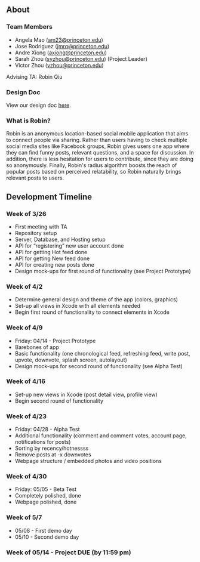 ## About

### Team Members
- Angela Mao (am23@princeton.edu)
- Jose Rodriguez (jmrq@princeton.edu)
- Andre Xiong (axiong@princeton.edu)
- Sarah Zhou (syzhou@princeton.edu) (Project Leader)
- Victor Zhou (vzhou@princeton.edu)

Advising TA: Robin Qiu

### Design Doc
View our design doc [here](designdoc.pdf).

### What is Robin?
Robin is an anonymous location-based social mobile application that aims to connect people via sharing. Rather than users having to check multiple social media sites like Facebook groups, Robin gives users one app where they can find funny posts, relevant questions, and a space for discussion. In addition, there is less hesitation for users to contribute, since they are doing so anonymously. Finally, Robin's radius algorithm boosts the reach of popular posts based on perceived relatability, so Robin naturally brings relevant posts to users.

## Development Timeline

### Week of 3/26
- First meeting with TA 
- Repository setup
- Server, Database, and Hosting setup
- API for “registering” new user account done
- API for getting Hot feed done
- API for getting New feed done
- API for creating new posts done
- Design mock-ups for first round of functionality (see Project Prototype)

### Week of 4/2
- Determine general design and theme of the app (colors, graphics)
- Set-up all views in Xcode with all elements needed
- Begin first round of functionality to connect elements in Xcode

### Week of 4/9
- Friday: 04/14 - Project Prototype 
- Barebones of app
- Basic functionality (one chronological feed, refreshing feed, write post, upvote, downvote, splash screen, autolayout)
- Design mock-ups for second round of functionality (see Alpha Test)

### Week of 4/16
- Set-up new views in Xcode (post detail view, profile view)
- Begin second round of functionality 

### Week of 4/23
- Friday: 04/28 - Alpha Test 
- Additional functionality (comment and comment votes, account page, notifications for posts)
- Sorting by recency/hotnessss
- Remove posts at -x downvotes
- Webpage structure / embedded photos and video positions 

### Week of 4/30
- Friday: 05/05 - Beta Test
- Completely polished, done 
- Webpage polished, done

### Week of 5/7
- 05/08 - First demo day 
- 05/10 - Second demo day

### Week of 05/14 - Project DUE (by 11:59 pm)
